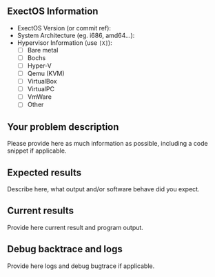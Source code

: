<!--
    1. Please speak English, this is the language all of us can speak and write.
    2. Please take a moment to check that your issue doesn't already exist.
    3. Please give all relevant information below for bug reports, because 
       incomplete details will be handled as an invalid report.
-->

## ExectOS Information
 - ExectOS Version (or commit ref):
 - System Architecture (eg. i686, amd64...):
 - Hypervisor Information (use `[X]`):
   - [ ] Bare metal
   - [ ] Bochs
   - [ ] Hyper-V
   - [ ] Qemu (KVM)
   - [ ] VirtualBox
   - [ ] VirtualPC
   - [ ] VmWare
   - [ ] Other

## Your problem description
Please provide here as much information as possible, including a code snippet if applicable.

## Expected results
Describe here, what output and/or software behave did you expect.

## Current results
Provide here current result and program output.

## Debug backtrace and logs
Provide here logs and debug bugtrace if applicable.
